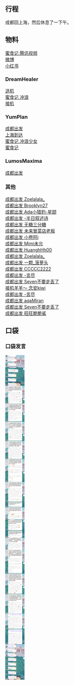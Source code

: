 ## 行程
成都回上海，然后休息了一下午。

## 物料
[蜜食记 腾讯视频](https://v.qq.com/x/cover/mzc00200hu3i7wm.html)<br>
[微博](https://weibo.com/5228056212/L6P1KpISJ)<br>
[小红书](http://www.xiaohongshu.com/discovery/item/61c05bb5000000000102bbc7)

### DreamHealer
[送机](https://weibo.com/6375088879/L6KmOzukb)<br>
[蜜食记 冲浪](https://weibo.com/6375088879/L6OgQsnh0)<br>
[接机](https://weibo.com/6375088879/L6MiEnnSS)<br>

### YumPlan
[成都出发](https://weibo.com/7335378002/L6KsEdgsi)<br>
[上海到达](https://weibo.com/7335378002/L6McOs0cb)<br>
[蜜食记 冲浪少女](https://weibo.com/7335378002/L6Oj9tt8U)<br>
[蜜食记](https://weibo.com/7335378002/L6OfvvSyZ)<br>

### LumosMaxima
[成都出发](https://weibo.com/7726863056/L6KZOwRwP)<br>

### 其他
[成都出发 Zoelalala_](https://weibo.com/2620385611/L6Kwlu8vE)<br>
[成都出发 Brooklyn27](https://weibo.com/7491918566/L6KPOkU2M)<br>
[成都出发 Ada小猎豹-星颐](https://weibo.com/5429703768/L6NfNbkYZ)<br>
[成都出发 -半日叙述诗](https://weibo.com/6313489011/L6KAmBc1F)<br>
[成都出发 无糖三分糖](https://weibo.com/6725242411/L6KCgt6sh)<br>
[成都出发 未来冒菜店老板](https://weibo.com/7272716123/L6L4Wa3ZV)<br>
[成都出发 小卷阿i](https://weibo.com/7578558188/L6KJEhKNf)<br>
[成都出发 Mimi未允](https://weibo.com/6634228804/L6KMn0kId)<br>
[成都出发 HuanghHh00](https://weibo.com/2423285520/L6Lqi1I7i)<br>
[成都出发 Zoelalala_](https://weibo.com/2620385611/L6LCbw9Bb)<br>
[成都出发 一颗_菠萝头](https://weibo.com/6338572421/L6LS461nt)<br>
[成都出发 CCCCC2222](https://weibo.com/5241069429/L6LMDAipd)<br>
[成都出发 -言尽](https://weibo.com/2860974800/L6LFe75Vc)<br>
[成都出发 Seven不要走丢了](https://weibo.com/7215840576/L6MR8vW9K)<br>
[接机羊羊～ 念安kiwi](https://weibo.com/6643472409/L6MK6qwGB)<br>
[成都出发 -言尽](https://weibo.com/2860974800/L6LMflsVH)<br>
[成都出发 aqaMiran](https://weibo.com/6967610269/L6Loe4Olb)<br>
[成都出发 Seven不要走丢了](https://weibo.com/7215840576/L6MQIxVsP)<br>
[成都出发 旺旺脆脆鯊](https://weibo.com/1064666785/L6Ux1cLx1)<br>

## 口袋
### 口袋发言
![口袋发言](./pocket48/imgs/messages1.jpeg)<br>

